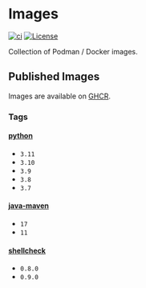 # Images

[![ci](https://github.com/jhnc-oss/images/actions/workflows/ci.yml/badge.svg)](https://github.com/jhnc-oss/images/actions/workflows/ci.yml)
[![License](https://img.shields.io/badge/license-MIT-yellow.svg)](LICENSE)

Collection of Podman / Docker images.

## Published Images

Images are available on [GHCR](https://github.com/jhnc-oss/images/pkgs/container/images%2Fpython).

### Tags

#### [python](./python/Dockerfile)

- `3.11`
- `3.10`
- `3.9`
- `3.8`
- `3.7`

#### [java-maven](./java-maven/Dockerfile)

- `17`
- `11`

#### [shellcheck](./shellcheck/Dockerfile)

- `0.8.0`
- `0.9.0`

